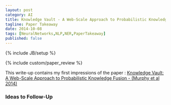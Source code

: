 ```yaml
---
layout: post
category: AI
title: Knowledge Vault - A Web-Scale Approach to Probabilistic Knowledge Fusion - Murphy et al 2014
tagline: Paper Takeaway
date: 2014-10-08
tags: [NeuralNetworks,NLP,NER,PaperTakeaway]
published: false
---
```

{% include JB/setup %}

{% include custom/paper_review %}

This write-up contains my first impressions of the paper :
[Knowledge Vault: A Web-Scale Approach to Probabilistic Knowledge Fusion - (Murphy et al 2014)](http://www.cs.cmu.edu/~nlao/publication/2014.kdd.pdf)


### Ideas to Follow-Up

